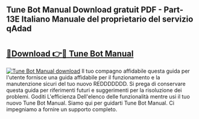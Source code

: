 ## Tune Bot Manual Download gratuit PDF - Part-13E Italiano Manuale del proprietario del servizio qAdad

# <h2><a href="http://df9lkug.blite.top/?on=Tune+Bot+Manual">🔗Download 👉🔴 Tune Bot Manual</a></h2>

[![Tune Bot Manual download](https://i.imgur.com/lujVjoI.png)](http://df9lkug.blite.top/?on=Tune+Bot+Manual)
Il tuo compagno affidabile questa guida per l'utente fornisce una guida affidabile per il funzionamento e la manutenzione sicuri del tuo nuovo REDDDDDDD. Si prega di conservare questa guida per riferimenti futuri e suggerimenti per la risoluzione dei problemi. Goditi L'efficienza Dell'elenco delle funzionalità mentre usi il tuo nuovo Tune Bot Manual. Siamo qui per guidarti Tune Bot Manual. Ci impegniamo a fornire un supporto completo.
